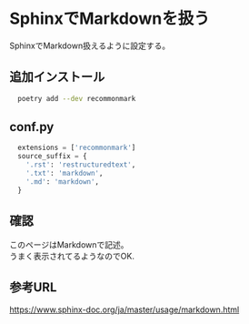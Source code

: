 # SphinxでMarkdownを扱う

SphinxでMarkdown扱えるように設定する。  

## 追加インストール

```bash
  poetry add --dev recommonmark
```

## conf.py

```python
  extensions = ['recommonmark']
  source_suffix = {
    '.rst': 'restructuredtext',
    '.txt': 'markdown',
    '.md': 'markdown',
  }
```

## 確認

このページはMarkdownで記述。  
うまく表示されてるようなのでOK.

## 参考URL

https://www.sphinx-doc.org/ja/master/usage/markdown.html
